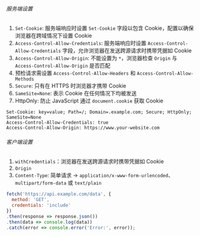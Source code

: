 ###### 服务端设置

1. `Set-Cookie`: 服务端响应时设置 `Set-Cookie` 字段以包含 Cookie，配置以确保浏览器在跨域情况下设置 Cookie
2. `Access-Control-Allow-Credentials`: 服务端响应时设置 `Access-Control-Allow-Credentials` 字段，允许浏览器在发送跨源请求时携带凭据如 Cookie
3. `Access-Control-Allow-Origin`: 不能设置为 `*`，浏览器检查 `Origin` 与 `Access-Control-Allow-Origin` 是否匹配
4. 预检请求需设置 `Access-Control-Allow-Headers` 和 `Access-Control-Allow-Methods`
5. `Secure`: 只有在 HTTPS 时浏览器才携带 Cookie
6. `SameSite=None`: 表示 Cookie 在任何情况下均被发送
7. HttpOnly: 防止 JavaScript 通过 `document.cookie` 获取 Cookie

```HTTP
Set-Cookie: key=value; Path=/; Domain=.example.com; Secure; HttpOnly; SameSite=None
Access-Control-Allow-Credentials: true
Access-Control-Allow-Origin: https://www.your-website.com
```

###### 客户端设置

1. `withCredentials`：浏览器在发送跨源请求时携带凭据如 Cookie
2. `Origin`
3. `Content-Type`: 简单请求 -> `application/x-www-form-urlencoded`、`multipart/form-data` 或 `text/plain`

```JavaScript
fetch('https://api.example.com/data', {
  method: 'GET',
  credentials: 'include'
})
.then(response => response.json())
.then(data => console.log(data))
.catch(error => console.error('Error:', error));
```
